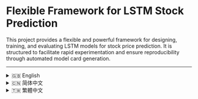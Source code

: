# Flexible Framework for LSTM Stock Prediction

This project provides a flexible and powerful framework for designing, training, and evaluating LSTM models for stock price prediction. It is structured to facilitate rapid experimentation and ensure reproducibility through automated model card generation.

---

<details>
<summary>🇬🇧 English</summary>

### Features
- **Config-Driven Model Architecture**: Easily design complex LSTM architectures by simply editing a configuration file. No code changes needed.
- **Automated Experiment Tracking**: Each training run automatically generates a "Model Card" in its own timestamped folder.
- **Comprehensive Model Cards**: Each card includes the model's architecture summary, performance metrics, training history plot, and the exact configuration used.
- **Modular & Clean Code**: The project is organized into logical modules for data loading, model building, training, and prediction.

### Project Structure
```
├── data/              # Place your stock .csv files here
├── models/            # Trained models and their cards are saved here (ignored by .gitignore)
├── notebooks/         # Jupyter notebooks for exploration and analysis
├── src/
│   ├── config.py      # Main configuration file for your experiments
│   ├── data_loader.py # Handles data loading and preprocessing
│   └── model.py       # The class-based LSTMBuilder
├── train.py           # Script to run model training
├── predict.py         # Script to make predictions with a trained model
├── requirements.txt   # Project dependencies
└── README.md
```

### How to Use

#### 1. Setup
First, clone the repository and install the required packages.
```bash
git clone https://github.com/your-username/your-repo-name.git
cd your-repo-name
pip install -r requirements.txt
```

#### 2. Configure Your Experiment
Open `src/config.py` to set up your experiment. The most important part is `MODEL_ARCHITECTURE`.

**Example: Designing a new model**
To change the model, simply edit the `layers` list. For instance, to create a simpler model:
```python
# src/config.py

MODEL_ARCHITECTURE = {
    'name': 'Simple_LSTM_v2', # Give it a new name
    'layers': [
        {'type': 'lstm', 'units': 50, 'return_sequences': False}, # Only one LSTM layer
        {'type': 'dense', 'units': 25, 'activation': 'relu'},
        {'type': 'dense', 'units': 1} # Output layer
    ]
}
```
You can also change the `TICKER`, `WINDOW_SIZE`, `TRAINING_PARAMS`, etc., in the same file.

#### 3. Train the Model
Run the training script from your terminal:
```bash
python train.py
```
The script will create a new folder in `models/` named something like `Simple_LSTM_v2_20231027-103000`. Inside, you will find:
- `model.h5`: The trained model file.
- `model_card.md`: A detailed report of your experiment.
- `training_loss.png`: A plot of the training/validation loss.

#### 4. Make a Prediction
To use the latest trained model for prediction:
```bash
python predict.py
```
To use a specific model, pass the path to its folder:
```bash
python predict.py --model_folder models/Simple_LSTM_v2_20231027-103000
```
A plot named `prediction_vs_actual.png` will be saved in that model's folder.

### Recommended Hardware Specifications
- **Minimum**:
    - CPU: 4-core processor
    - RAM: 8 GB
    - GPU: Not required, but training will be slow.
- **Recommended for Active Development**:
    - CPU: 6-core processor or better
    - RAM: 16 GB or more
    - GPU: NVIDIA GeForce RTX 3060 (6GB VRAM) or better. A GPU is highly recommended to significantly speed up training times.

</details>

<details>
<summary>🇨🇳 简体中文</summary>

### 功能亮点
- **配置驱动的模型架构**：只需编辑配置文件即可轻松设计复杂的 LSTM 架构，无需修改任何代码。
- **自动化实验追踪**：每次训练都会在一个带时间戳的专属文件夹中，自动生成"模型卡片"。
- **全面的模型卡片**：每张卡片都包含模型结构摘要、性能指标、训练历史图表以及该次训练所使用的完整配置。
- **模块化清晰代码**：项目被组织成用于数据加载、模型构建、训练和预测的逻辑模块。

### 项目结构
```
├── data/              # 在此处放置你的股票 .csv 文件
├── models/            # 训练好的模型及其卡片保存在此 (被 .gitignore 忽略)
├── notebooks/         # 用于探索和分析的 Jupyter notebooks
├── src/
│   ├── config.py      # 用于实验的主配置文件
│   ├── data_loader.py # 处理数据加载和预处理
│   └── model.py       # 基于类的 LSTMBuilder
├── train.py           # 运行模型训练的脚本
├── predict.py         # 使用已训练模型进行预测的脚本
├── requirements.txt   # 项目依赖
└── README.md
```

### 使用方法

#### 1. 环境设置
首先，克隆仓库并安装所需的包。
```bash
git clone https://github.com/your-username/your-repo-name.git
cd your-repo-name
pip install -r requirements.txt
```

#### 2. 配置你的实验
打开 `src/config.py` 来设置你的实验。最重要的部分是 `MODEL_ARCHITECTURE`。

**示例：设计一个新模型**
要更改模型，只需编辑 `layers` 列表。例如，要创建一个更简单的模型：
```python
# src/config.py

MODEL_ARCHITECTURE = {
    'name': 'Simple_LSTM_v2', # 给它一个新名字
    'layers': [
        {'type': 'lstm', 'units': 50, 'return_sequences': False}, # 只有一个 LSTM 层
        {'type': 'dense', 'units': 25, 'activation': 'relu'},
        {'type': 'dense', 'units': 1} # 输出层
    ]
}
```
你也可以在同个文件中更改 `TICKER`、`WINDOW_SIZE`、`TRAINING_PARAMS` 等。

#### 3. 训练模型
在你的终端中运行训练脚本：
```bash
python train.py
```
该脚本将在 `models/` 中创建一个新文件夹，名称类似于 `Simple_LSTM_v2_20231027-103000`。在里面，你会找到：
- `model.h5`: 训练好的模型文件。
- `model_card.md`: 关于你实验的详细报告。
- `training_loss.png`: 训练/验证损失的图表。

#### 4. 进行预测
要使用最新训练的模型进行预测：
```bash
python predict.py
```
要使用特定的模型，请传递其文件夹的路径：
```bash
python predict.py --model_folder models/Simple_LSTM_v2_20231027-103000
```
一个名为 `prediction_vs_actual.png` 的图表将被保存在该模型的文件夹中。

### 推荐硬件规格
- **最低配置**：
    - CPU: 4核处理器
    - 内存: 8 GB
    - GPU: 非必需，但训练会很慢。
- **推荐用于积极开发**：
    - CPU: 6核或更好的处理器
    - 内存: 16 GB 或更多
    - GPU: NVIDIA GeForce RTX 3060 (6GB VRAM) 或更好。强烈推荐使用 GPU 以显著加快训练速度。

</details>


<details>
<summary>🇹🇼 繁體中文</summary>

### 功能亮點
- **設定驅動的模型架構**：只需編輯設定檔即可輕鬆設計複雜的 LSTM 架構，無需修改任何程式碼。
- **自動化實驗追蹤**：每次訓練都會在一個帶時間戳的專屬資料夾中，自動生成「模型卡片」。
- **全面的模型卡片**：每張卡片都包含模型結構摘要、效能指標、訓練歷史圖表以及該次訓練所使用的完整設定。
- **模組化清晰程式碼**：專案被組織成用於資料載入、模型建構、訓練和預測的邏輯模組。

### 專案結構
```
├── data/              # 在此處放置你的股票 .csv 檔案
├── models/            # 訓練好的模型及其卡片保存在此 (被 .gitignore 忽略)
├── notebooks/         # 用於探索和分析的 Jupyter notebooks
├── src/
│   ├── config.py      # 用於實驗的主設定檔
│   ├── data_loader.py # 處理資料載入和預處理
│   └── model.py       # 基於類別的 LSTMBuilder
├── train.py           # 執行模型訓練的腳本
├── predict.py         # 使用已訓練模型進行預測的腳本
├── requirements.txt   # 專案依賴
└── README.md
```

### 使用方法

#### 1. 環境設定
首先，克隆儲存庫並安裝所需的套件。
```bash
git clone https://github.com/your-username/your-repo-name.git
cd your-repo-name
pip install -r requirements.txt
```

#### 2. 設定你的實驗
開啟 `src/config.py` 來設定你的實驗。最重要的部分是 `MODEL_ARCHITECTURE`。

**範例：設計一個新模型**
要更改模型，只需編輯 `layers` 列表。例如，要建立一個更簡單的模型：
```python
# src/config.py

MODEL_ARCHITECTURE = {
    'name': 'Simple_LSTM_v2', # 給它一個新名字
    'layers': [
        {'type': 'lstm', 'units': 50, 'return_sequences': False}, # 只有一個 LSTM 層
        {'type': 'dense', 'units': 25, 'activation': 'relu'},
        {'type': 'dense', 'units': 1} # 輸出層
    ]
}
```
你也可以在同個檔案中更改 `TICKER`、`WINDOW_SIZE`、`TRAINING_PARAMS` 等。

#### 3. 訓練模型
在你的終端機中執行訓練腳本：
```bash
python train.py
```
該腳本將在 `models/` 中建立一個新資料夾，名稱類似於 `Simple_LSTM_v2_20231027-103000`。在裡面，你會找到：
- `model.h5`: 訓練好的模型檔案。
- `model_card.md`: 關於你實驗的詳細報告。
- `training_loss.png`: 訓練/驗證損失的圖表。

#### 4. 進行預測
要使用最新訓練的模型進行預測：
```bash
python predict.py
```
要使用特定的模型，請傳遞其資料夾的路徑：
```bash
python predict.py --model_folder models/Simple_LSTM_v2_20231027-103000
```
一個名為 `prediction_vs_actual.png` 的圖表將被儲存在該模型的資料夾中。

### 推薦硬體規格
- **最低配置**：
    - CPU: 4核心處理器
    - 記憶體: 8 GB
    - GPU: 非必需，但訓練會很慢。
- **推薦用於積極開發**：
    - CPU: 6核心或更好的處理器
    - 記憶體: 16 GB 或更多
    - GPU: NVIDIA GeForce RTX 3060 (6GB VRAM) 或更好。強烈推薦使用 GPU 以顯著加快訓練速度。

</details> 
